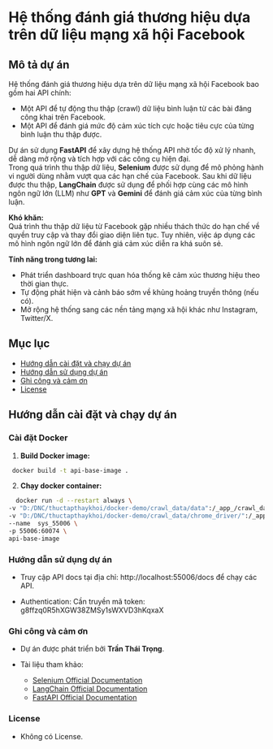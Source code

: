 # Hệ thống đánh giá thương hiệu dựa trên dữ liệu mạng xã hội Facebook

## Mô tả dự án
Hệ thống đánh giá thương hiệu dựa trên dữ liệu mạng xã hội Facebook bao gồm hai API chính:
- Một API để tự động thu thập (crawl) dữ liệu bình luận từ các bài đăng công khai trên Facebook.
- Một API để đánh giá mức độ cảm xúc tích cực hoặc tiêu cực của từng bình luận thu thập được.

Dự án sử dụng **FastAPI** để xây dựng hệ thống API nhờ tốc độ xử lý nhanh, dễ dàng mở rộng và tích hợp với các công cụ hiện đại.  
Trong quá trình thu thập dữ liệu, **Selenium** được sử dụng để mô phỏng hành vi người dùng nhằm vượt qua các hạn chế của Facebook. Sau khi dữ liệu được thu thập, **LangChain** được sử dụng để phối hợp cùng các mô hình ngôn ngữ lớn (LLM) như **GPT** và **Gemini** để đánh giá cảm xúc của từng bình luận.

**Khó khăn:**  
Quá trình thu thập dữ liệu từ Facebook gặp nhiều thách thức do hạn chế về quyền truy cập và thay đổi giao diện liên tục. Tuy nhiên, việc áp dụng các mô hình ngôn ngữ lớn để đánh giá cảm xúc diễn ra khá suôn sẻ.

**Tính năng trong tương lai:**  
- Phát triển dashboard trực quan hóa thống kê cảm xúc thương hiệu theo thời gian thực.  
- Tự động phát hiện và cảnh báo sớm về khủng hoảng truyền thông (nếu có).  
- Mở rộng hệ thống sang các nền tảng mạng xã hội khác như Instagram, Twitter/X.

## Mục lục
- [Hướng dẫn cài đặt và chạy dự án](#hướng-dẫn-cài-đặt-và-chạy-dự-án)
- [Hướng dẫn sử dụng dự án](#hướng-dẫn-sử-dụng-dự-án)
- [Ghi công và cảm ơn](#ghi-công-và-cảm-ơn)
- [License](#license)

## Hướng dẫn cài đặt và chạy dự án

### Cài đặt Docker
1. **Build Docker image:**
  ```bash
   docker build -t api-base-image .
  ```
2. **Chạy docker container:**
  ```bash
    docker run -d --restart always \
  -v "D:/DNC/thuctapthaykhoi/docker-demo/crawl_data/data":/_app_/crawl_data/data/ \
  -v "D:/DNC/thuctapthaykhoi/docker-demo/crawl_data/chrome_driver/":/_app_/crawl_data/chrome_driver/ \
  --name  sys_55006 \
  -p 55006:60074 \
  api-base-image
  ```
### Hướng dẫn sử dụng dự án
- Truy cập API docs tại địa chỉ: http://localhost:55006/docs để chạy các API.

- Authentication: Cần truyền mã token: g8ffzq0R5hXGW38ZMSy1sWXVD3hKqxaX

### Ghi công và cảm ơn
- Dự án được phát triển bởi **Trần Thái Trọng**.

- Tài liệu tham khảo:
  - [Selenium Official Documentation](https://www.selenium.dev/)
  - [LangChain Official Documentation](https://www.langchain.com/)
  - [FastAPI Official Documentation](https://fastapi.tiangolo.com/)

### License
- Không có License.